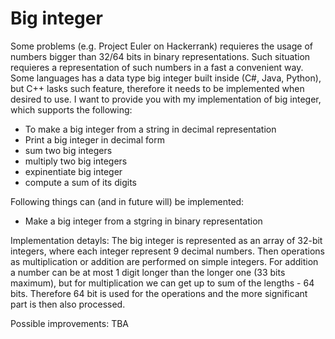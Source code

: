 # Big integer
Some problems (e.g. Project Euler on Hackerrank) requieres the usage of numbers bigger than 32/64 bits in binary representations. Such situation requieres a representation of such numbers in a fast a convenient way. Some languages has a data type big integer built inside (C#, Java, Python), but C++ lasks such feature, therefore it needs to be implemented when desired to use. I want to provide you with my implementation of big integer, which supports the following:
- To make a big integer from a string in decimal representation
- Print a big integer in decimal form
- sum two big integers
- multiply two big integers
- expinentiate big integer
- compute a sum of its digits

Following things can (and in future will) be implemented:
- Make a big integer from a stgring in binary representation

Implementation detayls:
The big integer is represented as an array of 32-bit integers, where each integer represent 9 decimal numbers. Then operations as multiplication or addition are performed on simple integers. For addition a number can be at most 1 digit longer than the longer one (33 bits maximum), but for multiplication we can get up to sum of the lengths - 64 bits. Therefore 64 bit is used for the operations and the more significant part is then also processed.

Possible improvements:
TBA
